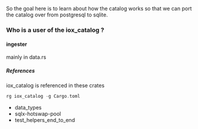 
So the goal here is to learn about how the catalog works so that we can port the catalog over from postgresql to sqlite.

### Who is a user of the iox_catalog ?

#### ingester
mainly in data.rs

##### References

iox_catalog is referenced in these crates
```rust
rg iox_catalog -g Cargo.toml
```

* data_types
* sqlx-hotswap-pool
* test_helpers_end_to_end
